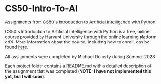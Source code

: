 # CS50-Intro-To-AI
Assignments from CS50's Introduction to Artificial Intelligence with Python

CS50's Introduction to Artificial Intelligence with Python is a free, online course provided by Harvard University through the online learning platform edX. More information about the course, including how to enroll, can be found [here](https://pll.harvard.edu/course/cs50s-introduction-artificial-intelligence-python/2023-05).

All assignments were completed by Michael Doherty during Summer 2023.

Each project folder contains a README.md with a detailed description of the assignment that was completed (<b>NOTE: I have not implemented this yet, but I will soon</b>).
